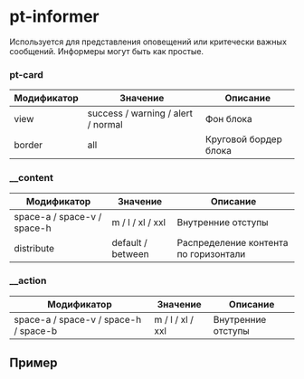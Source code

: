 # pt-informer
Используется для представления оповещений или критечески важных сообщений. Информеры могут быть как простые. 

### pt-card

| Модификатор | Значение                        | Описание                |  
| ----------- | ------------------------------- | ----------------------- |
|  view       | success / warning / alert / normal | Фон блока |
|  border     | all | Круговой бордер блока |




### __content

| Модификатор                  | Значение                          | Описание                |  
| ---------------------------  | --------------------------------- | ----------------------- |
|  space-a / space-v / space-h | m / l / xl / xxl                  | Внутренние отступы      |
|  distribute                  | default / between                 | Распределение контента по горизонтали |



### __action

| Модификатор                  | Значение                          | Описание                |  
| ---------------------------  | --------------------------------- | ----------------------- |
|  space-a / space-v / space-h / space-b | m / l / xl / xxl        | Внутренние отступы      |





## Пример
```

```
